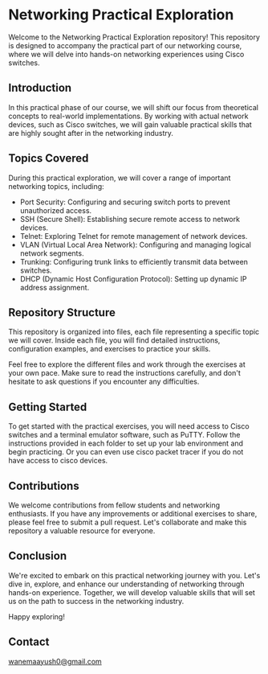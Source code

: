 

# Networking Practical Exploration

Welcome to the Networking Practical Exploration repository! This repository is designed to accompany the practical part of our networking course, where we will delve into hands-on networking experiences using Cisco switches.

## Introduction

In this practical phase of our course, we will shift our focus from theoretical concepts to real-world implementations. By working with actual network devices, such as Cisco switches, we will gain valuable practical skills that are highly sought after in the networking industry.

## Topics Covered

During this practical exploration, we will cover a range of important networking topics, including:

- Port Security: Configuring and securing switch ports to prevent unauthorized access.
- SSH (Secure Shell): Establishing secure remote access to network devices.
- Telnet: Exploring Telnet for remote management of network devices.
- VLAN (Virtual Local Area Network): Configuring and managing logical network segments.
- Trunking: Configuring trunk links to efficiently transmit data between switches.
- DHCP (Dynamic Host Configuration Protocol): Setting up dynamic IP address assignment.

## Repository Structure

This repository is organized into files, each file representing a specific topic we will cover. Inside each file, you will find detailed instructions, configuration examples, and exercises to practice your skills.

Feel free to explore the different files and work through the exercises at your own pace. Make sure to read the instructions carefully, and don't hesitate to ask questions if you encounter any difficulties.

## Getting Started

To get started with the practical exercises, you will need access to Cisco switches and a terminal emulator software, such as PuTTY. Follow the instructions provided in each folder to set up your lab environment and begin practicing.
Or you can even use cisco packet tracer if you do not have access to cisco devices.

## Contributions

We welcome contributions from fellow students and networking enthusiasts. If you have any improvements or additional exercises to share, please feel free to submit a pull request. Let's collaborate and make this repository a valuable resource for everyone.

## Conclusion

We're excited to embark on this practical networking journey with you. Let's dive in, explore, and enhance our understanding of networking through hands-on experience. Together, we will develop valuable skills that will set us on the path to success in the networking industry.

Happy exploring!

## Contact

wanemaayush0@gmail.com
